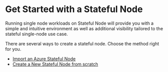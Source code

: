 # Get Started with a Stateful Node

Running single node workloads on Stateful Node will provide you with a simple and intuitive environment as well as additional visibility tailored to the stateful single-node use case.

There are several ways to create a stateful node. Choose the method right for you.

*	[Import an Azure Stateful Node](managed-instance/azure/getting-started/import-stateful-node)
*	[Create a New Stateful Node from scratch](managed-instance/azure/getting-started/create-stateful-node)
